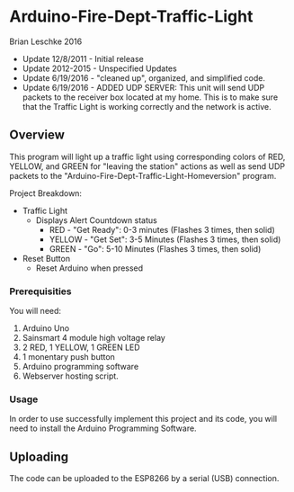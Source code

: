 # Arduino-Fire-Dept-Traffic-Light

Brian Leschke 2016
 
 - Update 12/8/2011 - Initial release
 - Update 2012-2015 - Unspecified Updates
 - Update 6/19/2016 - "cleaned up", organized, and simplified code.
 - Update 6/19/2016 - ADDED UDP SERVER: This unit will send UDP packets to the receiver box located at my home.
             This is to make sure that the Traffic Light is working correctly and the network is active. 

## **Overview**

This program will light up a traffic light using corresponding colors of RED, YELLOW, and GREEN for "leaving the station"  actions as well as send UDP packets to the "Arduino-Fire-Dept-Traffic-Light-Homeversion" program. 

Project Breakdown:
* Traffic Light
    * Displays Alert Countdown status
        * RED - "Get Ready": 0-3 minutes (Flashes 3 times, then solid)
        * YELLOW - "Get Set": 3-5 Minutes (Flashes 3 times, then solid)
        * GREEN - "Go": 5-10 Minutes (Flashes 3 times, then solid)
* Reset Button
    * Reset Arduino when pressed

### **Prerequisities**

You will need:

1. Arduino Uno
2. Sainsmart 4 module high voltage relay
3. 2 RED, 1 YELLOW, 1 GREEN LED
3. 1 monentary push button
4. Arduino programming software
5. Webserver hosting script.

### **Usage**

In order to use successfully implement this project and its code, you will need to install the Arduino Programming Software.
    
## **Uploading**

The code can be uploaded to the ESP8266 by a serial (USB) connection. 



